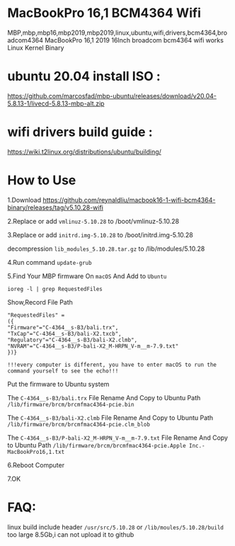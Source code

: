 # MacBookPro 16,1 BCM4364 Wifi 
MBP,mbp,mbp16,mbp2019,mbp2019,linux,ubuntu,wifi,drivers,bcm4364,broadcom4364
MacBookPro 16,1 2019 16Inch broadcom bcm4364 wifi works  Linux Kernel Binary

# ubuntu 20.04 install ISO  :

https://github.com/marcosfad/mbp-ubuntu/releases/download/v20.04-5.8.13-1/livecd-5.8.13-mbp-alt.zip
# wifi drivers build guide :

https://wiki.t2linux.org/distributions/ubuntu/building/

# How to Use

1.Download https://github.com/reynaldliu/macbook16-1-wifi-bcm4364-binary/releases/tag/v5.10.28-wifi

2.Replace or add  `vmlinuz-5.10.28`  to /boot/vmlinuz-5.10.28

3.Replace or add   `initrd.img-5.10.28` to /boot/initrd.img-5.10.28

decompression  `lib_modules_5.10.28.tar.gz` to /lib/modules/5.10.28

4.Run command `update-grub`

5.Find Your MBP firmware On `macOS` And Add to `Ubuntu`

`ioreg -l | grep RequestedFiles`

Show,Record File Path
```
"RequestedFiles" = 
({
"Firmware"="C-4364__s-B3/bali.trx",
"TxCap"="C-4364__s-B3/bali-X2.txcb",
"Regulatory"="C-4364__s-B3/bali-X2.clmb",
"NVRAM"="C-4364__s-B3/P-bali-X2_M-HRPN_V-m__m-7.9.txt"
})}
```
`!!!every computer is different, you have to enter macOS to run the command yourself to see the echo!!!`

Put the firmware to Ubuntu system 

The `C-4364__s-B3/bali.trx` File Rename And Copy to  Ubuntu Path `/lib/firmware/brcm/brcmfmac4364-pcie.bin`

The `C-4364__s-B3/bali-X2.clmb`   File Rename And Copy to  Ubuntu Path `/lib/firmware/brcm/brcmfmac4364-pcie.clm_blob`

The `C-4364__s-B3/P-bali-X2_M-HRPN_V-m__m-7.9.txt` File Rename And Copy to  Ubuntu Path `/lib/firmware/brcm/brcmfmac4364-pcie.Apple Inc.-MacBookPro16,1.txt`

6.Reboot Computer

7.OK

# FAQ:


linux build include header `/usr/src/5.10.28`  or `/lib/moules/5.10.28/build` too large 8.5Gb,i can not upload it to github
